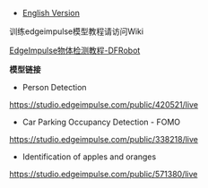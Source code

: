 - [English Version](https://github.com/DFRobot/DFR1154_Examples/blob/master/6.4%20Train%20the%20edgeimpulse%20model/README.md)

训练edgeimpulse模型教程请访问Wiki

[EdgeImpulse物体检测教程-DFRobot](https://wiki.dfrobot.com.cn/EdgeImpulse_Object_Detection)

**模型链接**
- Person Detection

https://studio.edgeimpulse.com/public/420521/live

- Car Parking Occupancy Detection - FOMO 

https://studio.edgeimpulse.com/public/338218/live

- Identification of apples and oranges

https://studio.edgeimpulse.com/public/571380/live
